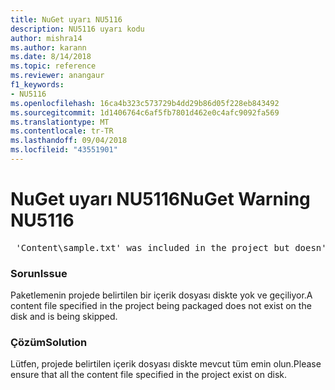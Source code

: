 ```yaml
---
title: NuGet uyarı NU5116
description: NU5116 uyarı kodu
author: mishra14
ms.author: karann
ms.date: 8/14/2018
ms.topic: reference
ms.reviewer: anangaur
f1_keywords:
- NU5116
ms.openlocfilehash: 16ca4b323c573729b4dd29b86d05f228eb843492
ms.sourcegitcommit: 1d1406764c6af5fb7801d462e0c4afc9092fa569
ms.translationtype: MT
ms.contentlocale: tr-TR
ms.lasthandoff: 09/04/2018
ms.locfileid: "43551901"
---
```

# <a name="nuget-warning-nu5116"></a><span data-ttu-id="e6b5c-103">NuGet uyarı NU5116</span><span class="sxs-lookup"><span data-stu-id="e6b5c-103">NuGet Warning NU5116</span></span>
<pre> 'Content\sample.txt' was included in the project but doesn't exist. Skipping...</pre>

### <a name="issue"></a><span data-ttu-id="e6b5c-104">Sorun</span><span class="sxs-lookup"><span data-stu-id="e6b5c-104">Issue</span></span>

<span data-ttu-id="e6b5c-105">Paketlemenin projede belirtilen bir içerik dosyası diskte yok ve geçiliyor.</span><span class="sxs-lookup"><span data-stu-id="e6b5c-105">A content file specified in the project being packaged does not exist on the disk and is being skipped.</span></span>


### <a name="solution"></a><span data-ttu-id="e6b5c-106">Çözüm</span><span class="sxs-lookup"><span data-stu-id="e6b5c-106">Solution</span></span>

<span data-ttu-id="e6b5c-107">Lütfen, projede belirtilen içerik dosyası diskte mevcut tüm emin olun.</span><span class="sxs-lookup"><span data-stu-id="e6b5c-107">Please ensure that all the content file specified in the project exist on disk.</span></span>

